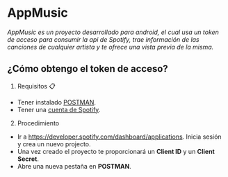 # AppMusic
_AppMusic es un proyecto desarrollado para android, el cual usa un token de acceso para consumir la api de Spotify, trae información de las canciones de cualquier artista y te ofrece una vista previa de la misma._
## ¿Cómo obtengo el token de acceso?
1. Requisitos 📋
- Tener instalado [POSTMAN](https://www.postman.com/).
- Tener una [cuenta de Spotify](https://accounts.spotify.com/).
2. Procedimiento
- Ir a https://developer.spotify.com/dashboard/applications. Inicia sesión y crea un nuevo projecto.
- Una vez creado el proyecto te proporcionará un **Client ID** y un **Client Secret**.
- Abre una nueva pestaña en **POSTMAN**.
